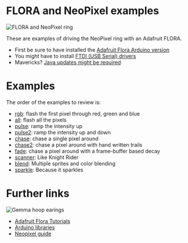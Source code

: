 FLORA and NeoPixel examples
=====
![FLORA and NeoPixel ring](http://farm3.staticflickr.com/2854/11277698765_913be823ee_z.jpg)

These are examples of driving the NeoPixel ring with an Adafruit FLORA.

* First be sure to have installed the [Adafruit Flora Arduino version](http://learn.adafruit.com/getting-started-with-flora/download-software)
* You might have to install [FTDI (USB Serial) drivers](http://www.ftdichip.com/Drivers/VCP.htm)
* Mavericks?  [Java updates might be required](http://support.apple.com/kb/dl1572)

Examples
=====
The order of the examples to review is:

* [rgb](https://raw.github.com/osresearch/flora/master/rgb/rgb.ino): flash the first pixel through red, green and blue
* [all](https://raw.github.com/osresearch/flora/master/all/all.ino): flash all the pixels
* [pulse](https://raw.github.com/osresearch/flora/master/pulse/pulse.ino): ramp the intensity up
* [pulse2](https://raw.github.com/osresearch/flora/master/pulse2/pulse2.ino): ramp the intensity up and down
* [chase](https://raw.github.com/osresearch/flora/master/chase/chase.ino): chase a single pixel around
* [chase2](https://raw.github.com/osresearch/flora/master/chase2/chase2.ino): chase a pixel around with hand written trails
* [fade](https://raw.github.com/osresearch/flora/master/fade/fade.ino): chase a pixel around with a frame-buffer based decay
* [scanner](https://raw.github.com/osresearch/flora/master/scanner/scanner.ino): Like Knight Rider
* [blend](https://raw.github.com/osresearch/flora/master/blend/blend.ino): Multiple sprites and color blending
* [sparkle](https://raw.github.com/osresearch/flora/master/sparkle/sparkle.ino): Because it sparkles

Further links
====
![Gemma hoop earings ](http://learn.adafruit.com/system/assets/assets/000/010/991/small360/flora_Risa_Rose_Gemma_Hoop_Earrings_Adafruit.jpg?1379376776)
* [Adafruit Flora Tutorials](http://learn.adafruit.com/category/flora)
* [Arduino libraries](http://arduino.cc)
* [Neopixel guide](http://learn.adafruit.com/adafruit-neopixel-uberguide)

